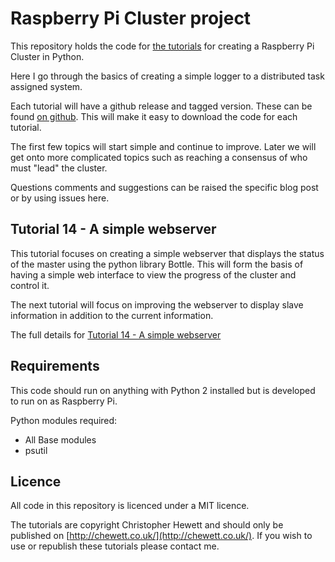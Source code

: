 Raspberry Pi Cluster project
============================

This repository holds the code for [the tutorials](https://chewett.co.uk/blog/category/raspberry-pi-cluster/) for creating a Raspberry Pi Cluster in Python.

Here I go through the basics of creating a simple logger to a distributed task assigned system.

Each tutorial will have a github release and tagged version. These can be found
[on github](https://github.com/chewett/RaspberryPiCluster/releases).
This will make it easy to download the code for each tutorial.

The first few topics will start simple and continue to improve.
Later we will get onto more complicated topics such as reaching a consensus of who must "lead" the cluster.

Questions comments and suggestions can be raised the specific blog post or by using issues here.

## Tutorial 14 - A simple webserver

This tutorial focuses on creating a simple webserver that displays
the status of the master using the python library Bottle.
This will form the basis of having a simple web interface to view
the progress of the cluster and control it.

The next tutorial will focus on improving the webserver to display
slave information in addition to the current information.

The full details for
[Tutorial 14 - A simple webserver](
https://chewett.co.uk/blog/2127/raspberry-pi-cluster-node-14-a-simple-webserver/
)

## Requirements

This code should run on anything with Python 2 installed but is developed
to run on as Raspberry Pi.

Python modules required:
* All Base modules
* psutil

## Licence

All code in this repository is licenced under a MIT licence.

The tutorials are copyright Christopher Hewett and should only be 
published on [http://chewett.co.uk/](http://chewett.co.uk/).
If you wish to use or republish these tutorials please contact me.

